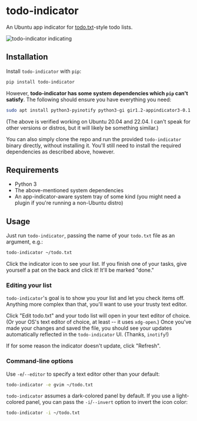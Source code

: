 # todo-indicator

An Ubuntu app indicator for [todo.txt](http://todotxt.org/)-style todo lists.

![todo-indicator indicating](https://raw.github.com/keithfancher/todo-indicator/master/todo-indicator-shot.png)


## Installation

Install `todo-indicator` with `pip`:

```bash
pip install todo-indicator
```

However, **todo-indicator has some system dependencies which `pip` can't
satisfy**. The following should ensure you have everything you need:

```bash
sudo apt install python3-pyinotify python3-gi gir1.2-appindicator3-0.1
```

(The above is verified working on Ubuntu 20.04 and 22.04. I can't speak for
other versions or distros, but it will likely be something similar.)

You can also simply clone the repo and run the provided `todo-indicator`
binary directly, without installing it. You'll still need to install the
required dependencies as described above, however.


## Requirements

* Python 3
* The above-mentioned system dependencies
* An app-indicator-aware system tray of some kind (you might need a plugin if
  you're running a non-Ubuntu distro)


## Usage

Just run `todo-indicator`, passing the name of your `todo.txt` file as an
argument, e.g.:

```bash
todo-indicator ~/todo.txt
```

Click the indicator icon to see your list. If you finish one of your tasks,
give yourself a pat on the back and click it! It'll be marked "done."


### Editing your list

`todo-indicator`'s goal is to show you your list and let you check items off.
Anything more complex than that, you'll want to use your trusty text editor.

Click "Edit todo.txt" and your todo list will open in your text editor of
choice. (Or your OS's text editor of choice, at least -- it uses `xdg-open`.)
Once you've made your changes and saved the file, you should see your updates
automatically reflected in the `todo-indicator` UI. (Thanks, `inotify`!)

If for some reason the indicator doesn't update, click "Refresh".


### Command-line options

Use `-e`/`--editor` to specify a text editor other than your default:

```bash
todo-indicator -e gvim ~/todo.txt
```

`todo-indicator` assumes a dark-colored panel by default. If you use a
light-colored panel, you can pass the `-i`/`--invert` option to invert the
icon color:

```bash
todo-indicator -i ~/todo.txt
```
